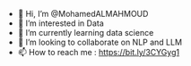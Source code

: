 - 👋 Hi, I’m @MohamedALMAHMOUD
- 👀 I’m interested in Data
- 🌱 I’m currently learning data science
- 💞️ I’m looking to collaborate on NLP and LLM
- 📫 How to reach me : https://bit.ly/3CYGyg1

<!---
MohamedALMAHMOUD/MohamedALMAHMOUD is a ✨ special ✨ repository because its `README.md` (this file) appears on your GitHub profile.
You can click the Preview link to take a look at your changes.
--->
